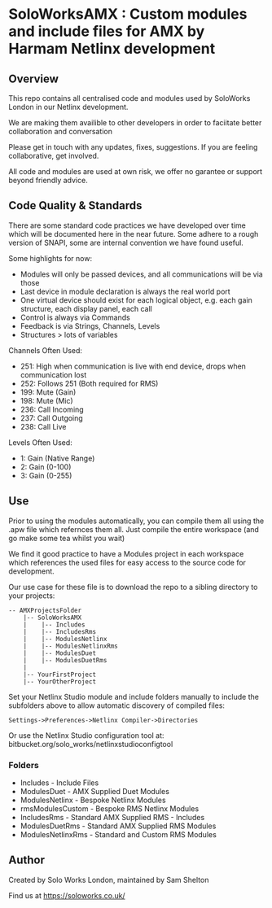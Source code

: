 # SoloWorksAMX : Custom modules and include files for AMX by Harmam Netlinx development

## Overview
This repo contains all centralised code and modules used by SoloWorks London in our Netlinx development.

We are making them availible to other developers in order to faciitate better collaboration and conversation

Please get in touch with any updates, fixes, suggestions. If you are feeling collaborative, get involved.

All code and modules are used at own risk, we offer no garantee or support beyond friendly advice. 

## Code Quality & Standards

There are some standard code practices we have developed over time which will be documented here in the near future. Some adhere to a rough version of SNAPI, some are internal convention we have found useful.

Some highlights for now:
- Modules will only be passed devices, and all communications will be via those
- Last device in module declaration is always the real world port
- One virtual device should exist for each logical object, e.g. each gain structure, each display panel, each call
- Control is always via Commands
- Feedback is via Strings, Channels, Levels
- Structures > lots of variables

Channels Often Used:
- 251: High when communication is live with end device, drops when communication lost
- 252: Follows 251 (Both required for RMS)
- 199: Mute (Gain)
- 198: Mute (Mic)
- 236: Call Incoming
- 237: Call Outgoing
- 238: Call Live

Levels Often Used:
- 1: Gain (Native Range)
- 2: Gain (0-100)
- 3: Gain (0-255)


## Use

Prior to using the modules automatically, you can compile them all using the .apw file which refernces them all. Just compile the entire workspace (and go make some tea whilst you wait)

We find it good practice to have a Modules project in each workspace which references the used files for easy access to the source code for development.

Our use case for these file is to download the repo to a sibling directory to your projects:
 
    -- AMXProjectsFolder
        |-- SoloWorksAMX
        |    |-- Includes
        |    |-- IncludesRms
        |    |-- ModulesNetlinx
        |    |-- ModulesNetlinxRms
        |    |-- ModulesDuet
        |    |-- ModulesDuetRms
        |
        |-- YourFirstProject
        |-- YourOtherProject

Set your Netlinx Studio module and include folders manually to include the subfolders above to allow automatic discovery of compiled files:
```
Settings->Preferences->Netlinx Compiler->Directories
```
Or use the Netlinx Studio configuration tool at:
bitbucket.org/solo_works/netlinxstudioconfigtool

### Folders

- Includes            - Include Files
- ModulesDuet         - AMX Supplied Duet Modules
- ModulesNetlinx      - Bespoke Netlinx Modules
- rmsModulesCustom    - Bespoke RMS Netlinx Modules
- IncludesRms         - Standard AMX Supplied RMS - Includes
- ModulesDuetRms      - Standard AMX Supplied RMS Modules
- ModulesNetlinxRms   - Standard and Custom RMS Modules


## Author

Created by Solo Works London, maintained by Sam Shelton 

Find us at https://soloworks.co.uk/